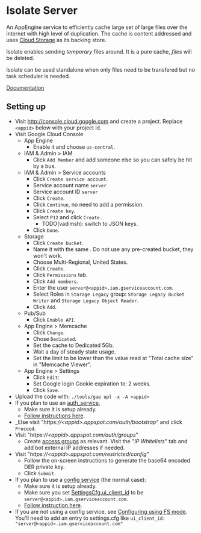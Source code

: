 # Isolate Server

An AppEngine service to efficiently cache large set of large files over the
internet with high level of duplication. The cache is content addressed and uses
[Cloud Storage](https://cloud.google.com/storage/) as its backing store.

Isolate enables sending _temporary_ files around. It is a pure cache, _files_
will be deleted.

Isolate can be used standalone when only files need to be transfered but no task
scheduler is needed.

[Documentation](doc)


## Setting up

*   Visit http://console.cloud.google.com and create a project. Replace
    `<appid>` below with your project id.
*   Visit Google Cloud Console
    *   App Engine
        *   Enable it and choose `us-central`.
    *   IAM & Admin > IAM
        *   Click `Add Member` and add someone else so you can safely be hit by
            a bus.
    *   IAM & Admin > Service accounts
        *   Click `Create service account`.
        *   Service account name `server`
        *   Service account ID `server`
        *   Click `Create`.
        *   Click `Continue`, no need to add a permission.
        *   Click `Create key`.
        *   Select `P12` and click `Create`.
            *   TODO(vadimsh): switch to JSON keys.
        *   Click `Done`.
    *   Storage
        *   Click `Create bucket`.
        *   Name it with the same <appid>. Do not use any pre-created bucket,
            they won't work.
        *   Choose Multi-Regional, United States.
        *   Click `Create`.
        *   Click `Permissions` tab.
        *   Click `Add members`.
        *   Enter the user `server@<appid>.iam.gserviceaccount.com`.
        *   Select Roles in `Storage Legacy` group: `Storage Legacy Bucket
            Writer` and `Storage Legacy Object Reader`.
        *   Click `Add`.
    *   Pub/Sub
        *   Click `Enable API`.
    *   App Engine > Memcache
        *   Click `Change`.
        *   Chose `Dedicated`.
        *   Set the cache to Dedicated 5Gb.
        *   Wait a day of steady state usage.
        *   Set the limit to be lower than the value read at "Total cache
            size" in "Memcache Viewer".
    *   App Engine > Settings
        *   Click `Edit`:
        *   Set Google login Cookie expiration to: 2 weeks.
        *   Click `Save`.
*   Upload the code with: `./tools/gae upl -x -A <appid>`
*   If you plan to use an [auth_service](../auth_service),
    *   Make sure it is setup already.
    *   [Follow instructions
        here](../auth_service#linking-other-services-to-auth_service).
*   _Else visit "_https://\<appid\>.appspot.com/auth/bootstrap_" and click
    `Proceed`.
*   Visit "_https://\<appid\>.appspot.com/auth/groups_"
    *   Create [access groups](doc/Access-Groups.md) as relevant. Visit the "_IP
        Whitelists_" tab and add bot external IP addresses if needed.
*   Visit "_https://\<appid\>.appspot.com/restricted/config_"
    *   Follow the on-screen instructions to generate the base64 encoded DER
        private key.
    *   Click `Submit`.
*   If you plan to use a [config service](../config_service) (the normal case):
    *   Make sure it is setup already.
    *   Make sure you set
        [SettingsCfg.ui_client_id](https://chromium.googlesource.com/infra/luci/luci-py/+/master/appengine/swarming/proto/config.proto)
        to be `server@<appid>.iam.gserviceaccount.com`.
    *   [Follow instruction
        here](../components/components/config/#linking-to-the-config-service).
*   If you are not using a config service, see [Configuring using FS
    mode](https://chromium.googlesource.com/infra/luci/luci-py/+/master/appengine/components/components/config/README.md#fs-mode).
    You'll need to add an entry to settings.cfg like `ui_client_id:
    "server@<appid>.iam.gserviceaccount.com"`
